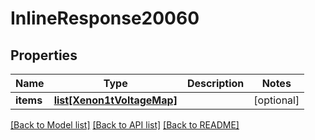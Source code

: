 # InlineResponse20060

## Properties
Name | Type | Description | Notes
------------ | ------------- | ------------- | -------------
**items** | [**list[Xenon1tVoltageMap]**](Xenon1tVoltageMap.md) |  | [optional] 

[[Back to Model list]](../README.md#documentation-for-models) [[Back to API list]](../README.md#documentation-for-api-endpoints) [[Back to README]](../README.md)


